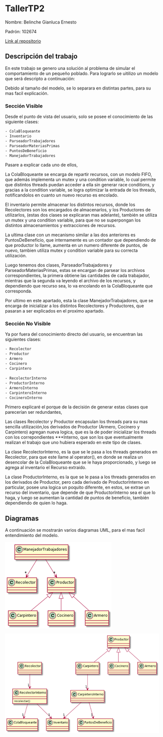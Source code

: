 # TallerTP2
 
Nombre: Belinche Gianluca Ernesto

Padrón: 102674

[Link al repositorio](https://github.com/gianbelinche/TallerTP2.git) 

## Descripción del trabajo

En este trabajo se genero una solución al problema de simular el comportamiento de un pequeño poblado.
Para lograrlo se uitilizo un modelo que será descripto a continuación:

Debido al tamaño del modelo, se lo separara en distintas partes, para su mas facil explicación.

### Sección Visible

Desde el punto de vista del usuario, solo se posee el conocimiento de las siguiente clases:

    - ColaBloqueante
    - Inventario
    - ParseadorTrabajadores
    - ParseadorMateriasPrimas
    - PuntosDeBeneficio
    - ManejadorTrabajadores

Pasare a explicar cada uno de ellos,

La ColaBloqueante se encarga de repartir recursos, con un modelo FIFO, que además implementa un mutex y una condition variable, lo cual permite que distintos threads puedan acceder a ella sin generar race conditions, y gracias a la condition variable, se logra optimizar la entrada de los threads, notificandolos en cuanto un nuevo recurso es encolado.

El inventario permite almacenar los distintos recursos, donde los Recolectores son los encargados de almacenarlos, y los Productores de utilizarlos, (estas dos clases se explicaran mas adelante), también se utiliza un mutex y una condition variable, para que no se superpongan los distintos almacenamientos y extracciones de recursos.

La ultima clase con un mecanismo similar a las dos anteriores es PuntosDeBeneficio, que internamente es un contador que dependiendo de que productor lo llame, aumenta en un numero diferente de puntos, de nuevo, tambien utiliza mutex y condition variable para su correcta utilización.

Luego tenemos dos clases, ParseadorTrabajadores y ParseadorMateriasPrimas, estas se encargan de parsear los archivos correspondientes, la primera obtiene las cantidades de cada trabajador, mientras que la segunda va leyendo el archivo de los recursos, y dependiendo que recurso sea, lo va encolando en la ColaBloqueante que corresponda.

Por ultimo en este apartado, esta la clase ManejadorTrabajadores, que se encarga de inicializar a los distintos Recolectores y Productores, que pasaran a ser explicados en el proximo apartado.

### Sección No Visible

Ya por fuera del conocimiento directo del usuario, se encuentran las siguientes clases:

    - Recolector
    - Productor
    - Armero
    - Cocinero
    - Carpintero

    - RecolectorInterno
    - ProductorInterno
    - ArmeroInterno
    - CarpinteroInterno
    - CocineroInterno

Primero explicaré el porque de la decisión de generar estas clases que parecerían ser redundantes,

Las clases Recolector y Productor encapsulan los threads para su mas sencilla utilización,los derivados de Productor (Armero, Cocinero y Carpintero) agregan nueva logica, que es la de poder inicializar los threads con los correpondientes ***Interno, que son los que eventualmente realizan el trabajo que uno hubiera esperado en este tipo de clases.

La clase RecolectorInterno, es la que se le pasa a los threads generados en Recolector, para que este llame al operator(), en donde se realiza un desencolar de la ColaBloqueante que se le haya proporcionado, y luego se agrega al inventario el Recurso extraido.

La clase ProductorInterno, es la que se le pasa a los threads generados en los derivados de Productor, pero cada derivado de ProductorInterno en particular, posee una logica un poquito diferente, en estos, se extrae un recurso del inventario, que depende de que ProductorInterno sea el que lo haga, y luego se aumentan la cantidad de puntos de beneficio, también dependiendo de quien lo haga.

## Diagramas
A continuación se mostrarán varios diagramas UML, para el mas facil entendimiento del modelo.

![Diagrama2](img/Diagrama2.png)

![Diagrama3](img/Diagrama3.png)
